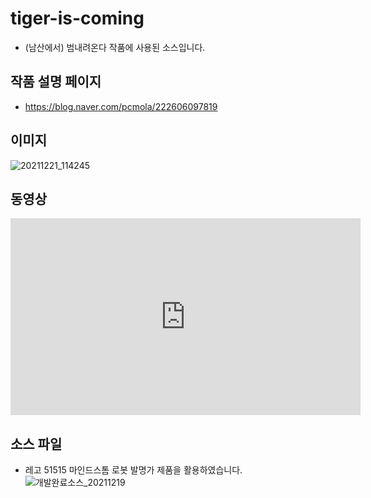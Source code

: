 # tiger-is-coming

- (남산에서) 범내려온다 작품에 사용된 소스입니다.

## 작품 설명 페이지

- https://blog.naver.com/pcmola/222606097819

## 이미지

![20211221_114245](https://github.com/pcmola/tiger-is-coming/assets/20479087/f1ffc786-20f9-4bcb-8c20-70a19a590144)

## 동영상

<iframe width="560" height="315" src="https://www.youtube.com/embed/ihU72Raq7zQ?si=P1NuADaB9rjKAOmS" title="YouTube video player" frameborder="0" allow="accelerometer; autoplay; clipboard-write; encrypted-media; gyroscope; picture-in-picture; web-share" allowfullscreen></iframe>

## 소스 파일

- 레고 51515 마인드스톰 로봇 발명가 제품을 활용하였습니다.
  ![개발완료소스_20211219](https://github.com/pcmola/tiger-is-coming/assets/20479087/0025a3d1-465f-4660-bf4f-054378efa1ed)
